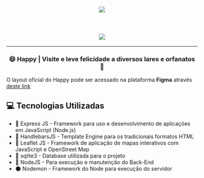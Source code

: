 <h3 align="center">
<img src="public/images/pc-happy.png">
</h3>
<br />

<h3 align="center">
<img src="public/images/logo-full.png" />
      <hr />

 </h3>
<h3 align="center">
  😄 Happy | Visite e leve felicidade a diversos lares e orfanatos 💛
</h3>

O layout oficial do Happy pode ser acessado na plataforma **Figma** através [deste link](https://www.figma.com/file/D3j86gLfnDhc3GAIY4MI6z/Happy?node-id=0%3A1)

## 💻 Tecnologias Utilizadas

- 🍏 Express JS - Framework para uso e desenvolvimento de aplicações em JavaScript (Node.js)
- 👺 HandlebarsJS - Template Engine para os tradicionais formatos HTML
- 🍃 Leaflet JS - Framework de aplicação de mapas interativos com JavaScript e OpenStreet Map
- 💽 sqlite3 - Database utilizada para o projeto
- 🥦 NodeJS - Para execução e manutenção do Back-End
- 🌑 Nodemon - Framework do Node para execução do servidor
